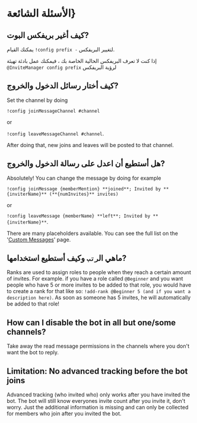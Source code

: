 # الأسئلة الشائعة}

## كيف أغير بريفكس البوت?

يمكنك القيام `!config prefix -` لتغيير البريفكس.

إذا كنت لا تعرف البريفكس الحالية الخاصة بك ، فيمكنك عمل بادئة تهيئة `@InviteManager config prefix` لرؤية البريفكس

## كيف أختار رسائل الدخول والخروج?

Set the channel by doing

`!config joinMessageChannel #channel`

or

`!config leaveMessageChannel #channel`.

After doing that, new joins and leaves will be posted to that channel.

## هل أستطيع أن اعدل على رسالة الدخول والخروج?

Absolutely! You can change the message by doing for example

`!config joinMessage {memberMention} **joined**; Invited by **{inviterName}** (**{numInvites}** invites)`

or

`!config leaveMessage {memberName} **left**; Invited by **{inviterName}**`.

There are many placeholders available. You can see the full list on the '[Custom Messages](/ar/modules/invites/custom-messages.md)' page.

## ماهي ال`رتب` وكيف أستطيع استخدامها?

Ranks are used to assign roles to people when they reach a certain amount of invites. For example. if you have a role called `@Beginner` and you want people who have 5 or more invites to be added to that role, you would have to create a rank for that like so: `!add-rank @Beginner 5 (and if you want a description here)`. As soon as someone has 5 invites, he will automatically be added to that role!

## How can I disable the bot in all but one/some channels?

Take away the read message permissions in the channels where you don't want the bot to reply.

## Limitation: No advanced tracking before the bot joins

Advanced tracking (who invited who) only works after you have invited the bot. The bot will still know everyones invite count after you invite it, don't worry. Just the additional information is missing and can only be collected for members who join after you invited the bot.
